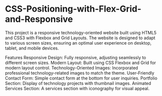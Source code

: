 # CSS-Positioning-with-Flex-Grid-and-Responsive
This project is a responsive technology-oriented website built using HTML5 and CSS3 with Flexbox and Grid Layouts. The website is designed to adapt to various screen sizes, ensuring an optimal user experience on desktop, tablet, and mobile devices.


Features
Responsive Design: Fully responsive, adjusting seamlessly to different screen sizes.
Modern Layout: Built using CSS Flexbox and Grid for modern layout control.
Technology-Oriented Images: Incorporated professional technology-related images to match the theme.
User-Friendly Contact Form: Simple contact form at the bottom for user inquiries.
Portfolio Section: Display of technology projects with thumbnail images.
Animated Services Section: A services section with iconography for visual appeal.
